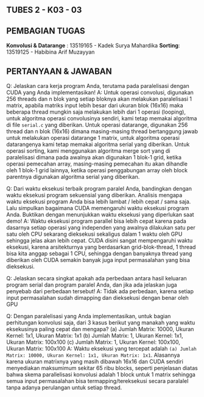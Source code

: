## TUBES 2 - K03 - 03 ##
## PEMBAGIAN TUGAS ##
**Konvolusi & Datarange** : 13519165 - Kadek Surya Mahardika
**Sorting**: 13519125 - Habibina Arif Muzayyan


## PERTANYAAN & JAWABAN ## 

Q: Jelaskan cara kerja program Anda, terutama pada paralelisasi dengan CUDA yang Anda implementasikan!
A: Untuk operasi convolusi, digunakan 256 threads dan n blok yang setiap bloknya akan melakukan paralelisasi 1 matrix, apabila matriks input lebih besar dari ukuran blok (16x16) maka beberapa thread mungkin saja melakukan lebih dari 1 operasi (looping), untuk algoritma operasi convolusinya sendiri, kami tetap memakai algoritma di file `serial.c` yang diberikan. Untuk operasi datarange, digunakan 256 thread dan n blok (16x16) dimana masing-masing thread bertanggung jawab untuk melakukan operasi datarange 1 matrix, untuk algoritma operasi datarangenya kami tetap memakai algoritma serial yang diberikan. Untuk operasi sorting, kami menggunakan algoritma merge sort yang di paralelisasi dimana pada awalnya akan digunakan 1 blok-1 grid, ketika operasi pemecahan array, masing-masing pemecahan itu akan dihandle oleh 1 blok-1 grid lainnya, ketika operasi penggabungan array oleh block parentnya digunakan algoritma serial yang diberikan.

Q: Dari waktu eksekusi terbaik program paralel Anda, bandingkan dengan waktu eksekusi program sekuensial yang diberikan. Analisis mengapa waktu eksekusi program Anda bisa lebih lambat / lebih cepat / sama saja. Lalu simpulkan bagaimana CUDA memengaruhi waktu eksekusi program Anda. Buktikan dengan menunjukkan waktu eksekusi yang diperlukan saat demo!
A: Waktu eksekusi program parallel bisa lebih cepat karena pada dasarnya setiap operasi yang independen yang awalnya dilakukan satu per satu oleh CPU sekarang dieksekusi sekaligus dalam 1 waktu oleh GPU sehingga jelas akan lebih cepat. CUDA disini sangat mempengaruhi waktu eksekusi, karena arsitekturnya yang berdasarkan grid-blok-thread, 1 thread bisa kita anggap sebagai 1 CPU, sehingga dengan banyaknya thread yang diberikan oleh CUDA semakin banyak juga input permasalahan yang bisa dieksekusi.

Q: Jelaskan secara singkat apakah ada perbedaan antara hasil keluaran program serial dan program paralel Anda, dan jika ada jelaskan juga penyebab dari perbedaan tersebut!
A: Tidak ada perbedaan, karena setiap input permasalahan sudah dimapping dan dieksekusi dengan benar oleh GPU

Q: Dengan paralelisasi yang Anda implementasikan, untuk bagian perhitungan konvolusi saja, dari 3 kasus berikut yang manakah yang waktu eksekusinya paling cepat dan mengapa?
(a) Jumlah Matrix: 10000, Ukuran Kernel: 1x1, Ukuran Matrix: 1x1
(b) Jumlah Matrix: 1, Ukuran Kernel: 1x1, Ukuran Matrix: 100x100
(c) Jumlah Matrix: 1, Ukuran Kernel: 100x100, Ukuran Matrix: 100x100
A: Waktu eksekusi yang tercepat adalah `(a) Jumlah Matrix: 10000, Ukuran Kernel: 1x1, Ukuran Matrix: 1x1`. Alasannya karena ukuran matrixnya yang masih dibawah 16x16 dan CUDA sendiri menyediakan maksumimum sekitar 65 ribu blocks, seperti penjelasan diatas bahwa skema parallelisasi konvolusi adalah 1 block untuk 1 matrix sehingga semua input permasalahan bisa termapping/tereksekusi secara paralalel tanpa adanya perulangan untuk setiap thread.
